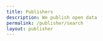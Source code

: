 ```yaml
---
title: Publishers
description: We publish open data
permalink: /publisher/search
layout: publisher
---
```

